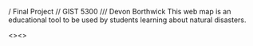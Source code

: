 / Final Project
// GIST 5300
/// Devon Borthwick
This web map is an educational tool to be used by students learning about natural disasters. 

<><>
